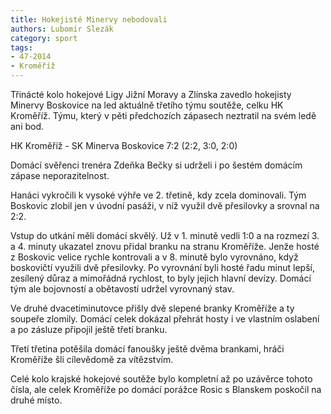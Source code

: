 ```yaml
---
title: Hokejisté Minervy nebodovali
authors: Lubomír Slezák
category: sport
tags: 
- 47-2014
- Kroměříž
---
```

Třinácté kolo hokejové Ligy Jižní Moravy a Zlínska zavedlo hokejisty Minervy Boskovice na led aktuálně třetího týmu soutěže, celku HK Kroměříž. Týmu, který v pěti předchozích zápasech neztratil na svém ledě ani bod.

HK Kroměříž - SK Minerva Boskovice 7:2 (2:2, 3:0, 2:0)

Domácí svěřenci trenéra Zdeňka Bečky si udrželi i po šestém domácím zápase neporazitelnost.

Hanáci vykročili k vysoké výhře ve 2. třetině, kdy zcela dominovali. Tým Boskovic zlobil jen v úvodní pasáži, v níž využil dvě přesilovky a srovnal na 2:2.

Vstup do utkání měli domácí skvělý. Už v 1. minutě vedli 1:0 a na rozmezí 3. a 4. minuty ukazatel znovu přidal branku na stranu Kroměříže. Jenže hosté z Boskovic velice rychle kontrovali a v 8. minutě bylo vyrovnáno, když boskovičtí využili dvě přesilovky. Po vyrovnání byli hosté řadu minut lepší, zesílený důraz a mimořádná rychlost, to byly jejich hlavní devízy. Domácí tým ale bojovností a obětavostí udržel vyrovnaný stav.

Ve druhé dvacetiminutovce přišly dvě slepené branky Kroměříže a ty soupeře zlomily. Domácí celek dokázal přehrát hosty i ve vlastním oslabení a po zásluze připojil ještě třetí branku.

Třetí třetina potěšila domácí fanoušky ještě dvěma brankami, hráči Kroměříže šli cílevědomě za vítězstvím.

Celé kolo krajské hokejové soutěže bylo kompletní až po uzávěrce tohoto čísla, ale celek Kroměříže po domácí porážce Rosic s Blanskem poskočil na druhé místo.



